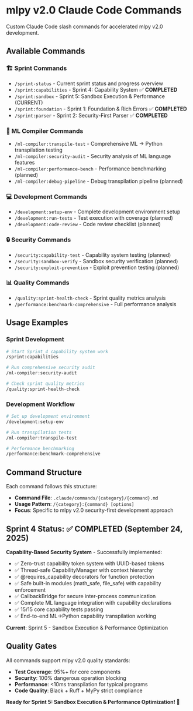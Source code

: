 # mlpy v2.0 Claude Code Commands

Custom Claude Code slash commands for accelerated mlpy v2.0 development.

## Available Commands

### 🏗️ Sprint Commands
- `/sprint-status` - Current sprint status and progress overview
- `/sprint:capabilities` - Sprint 4: Capability System ✅ **COMPLETED**
- `/sprint:sandbox` - Sprint 5: Sandbox Execution & Performance (CURRENT)
- `/sprint:foundation` - Sprint 1: Foundation & Rich Errors ✅ **COMPLETED**
- `/sprint:parser` - Sprint 2: Security-First Parser ✅ **COMPLETED**

### 🔧 ML Compiler Commands
- `/ml-compiler:transpile-test` - Comprehensive ML → Python transpilation testing
- `/ml-compiler:security-audit` - Security analysis of ML language features
- `/ml-compiler:performance-bench` - Performance benchmarking (planned)
- `/ml-compiler:debug-pipeline` - Debug transpilation pipeline (planned)

### 💻 Development Commands
- `/development:setup-env` - Complete development environment setup
- `/development:run-tests` - Test execution with coverage (planned)
- `/development:code-review` - Code review checklist (planned)

### 🔒 Security Commands
- `/security:capability-test` - Capability system testing (planned)
- `/security:sandbox-verify` - Sandbox security verification (planned)
- `/security:exploit-prevention` - Exploit prevention testing (planned)

### 📊 Quality Commands
- `/quality:sprint-health-check` - Sprint quality metrics analysis
- `/performance:benchmark-comprehensive` - Full performance analysis

## Usage Examples

### Sprint Development
```bash
# Start Sprint 4 capability system work
/sprint:capabilities

# Run comprehensive security audit
/ml-compiler:security-audit

# Check sprint quality metrics
/quality:sprint-health-check
```

### Development Workflow
```bash
# Set up development environment
/development:setup-env

# Run transpilation tests
/ml-compiler:transpile-test

# Performance benchmarking
/performance:benchmark-comprehensive
```

## Command Structure

Each command follows this structure:
- **Command File**: `.claude/commands/{category}/{command}.md`
- **Usage Pattern**: `/{category}:{command} [options]`
- **Focus**: Specific to mlpy v2.0 security-first development approach

## Sprint 4 Status: ✅ COMPLETED (September 24, 2025)

**Capability-Based Security System** - Successfully implemented:
- ✅ Zero-trust capability token system with UUID-based tokens
- ✅ Thread-safe CapabilityManager with context hierarchy
- ✅ @requires_capability decorators for function protection
- ✅ Safe built-in modules (math_safe, file_safe) with capability enforcement
- ✅ CallbackBridge for secure inter-process communication
- ✅ Complete ML language integration with capability declarations
- ✅ 15/15 core capability tests passing
- ✅ End-to-end ML→Python capability transpilation working

**Current**: Sprint 5 - Sandbox Execution & Performance Optimization

## Quality Gates

All commands support mlpy v2.0 quality standards:
- **Test Coverage**: 95%+ for core components
- **Security**: 100% dangerous operation blocking
- **Performance**: <10ms transpilation for typical programs
- **Code Quality**: Black + Ruff + MyPy strict compliance

**Ready for Sprint 5: Sandbox Execution & Performance Optimization! 🚀**